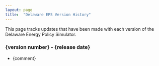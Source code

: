 ```yaml
---
layout: page
title:	"Delaware EPS Version History"
---
```

This page tracks updates that have been made with each version of the Delaware Energy Policy Simulator.

### **{version number} - {release date}**

* {comment}

